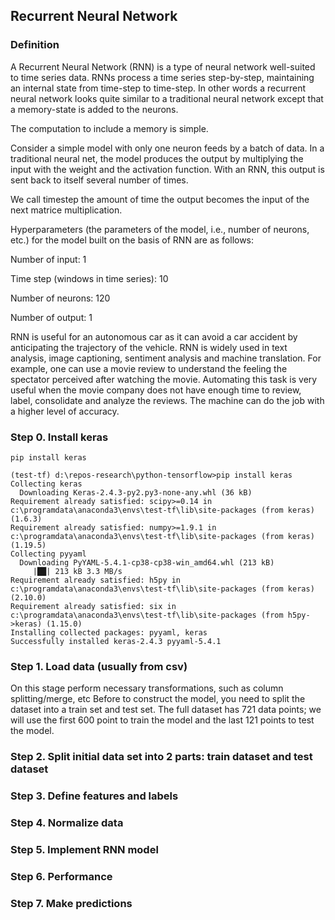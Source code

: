 ## Recurrent Neural Network

### Definition

A Recurrent Neural Network (RNN) is a type of neural network well-suited to time series data. RNNs process a time series step-by-step, maintaining an internal state from time-step to time-step. In other words a recurrent neural network looks quite similar to a traditional neural network except that a memory-state is added to the neurons.

The computation to include a memory is simple.

Consider a simple model with only one neuron feeds by a batch of data. In a traditional neural net, the model produces the output by multiplying the input with the weight and the activation function. 
With an RNN, this output is sent back to itself several number of times. 

We call timestep the amount of time the output becomes the input of the next matrice multiplication.

Hyperparameters (the parameters of the model, i.e., number of neurons, etc.) for the model built on the basis of RNN are as follows:

Number of input: 1

Time step (windows in time series): 10

Number of neurons: 120

Number of output: 1

RNN is useful for an autonomous car as it can avoid a car accident by anticipating the trajectory of the vehicle. RNN is widely used in text analysis, image captioning, sentiment analysis and machine translation. For example, one can use a movie review to understand the feeling the spectator perceived after watching the movie. Automating this task is very useful when the movie company does not have enough time to review, label, consolidate and analyze the reviews. The machine can do the job with a higher level of accuracy.

### Step 0. Install keras

```
pip install keras

(test-tf) d:\repos-research\python-tensorflow>pip install keras
Collecting keras
  Downloading Keras-2.4.3-py2.py3-none-any.whl (36 kB)
Requirement already satisfied: scipy>=0.14 in c:\programdata\anaconda3\envs\test-tf\lib\site-packages (from keras) (1.6.3)
Requirement already satisfied: numpy>=1.9.1 in c:\programdata\anaconda3\envs\test-tf\lib\site-packages (from keras) (1.19.5)
Collecting pyyaml
  Downloading PyYAML-5.4.1-cp38-cp38-win_amd64.whl (213 kB)
     |██| 213 kB 3.3 MB/s
Requirement already satisfied: h5py in c:\programdata\anaconda3\envs\test-tf\lib\site-packages (from keras) (2.10.0)
Requirement already satisfied: six in c:\programdata\anaconda3\envs\test-tf\lib\site-packages (from h5py->keras) (1.15.0)
Installing collected packages: pyyaml, keras
Successfully installed keras-2.4.3 pyyaml-5.4.1
``` 

### Step 1. Load data (usually from csv)

On this stage perform necessary transformations, such as column splitting/merge, etc
Before to construct the model, you need to split the dataset into a train set and test set. The full dataset has 721 data points; we will use the first 600 point to train the model and the last 121 points to test the model.


### Step 2. Split initial data set into 2 parts: train dataset and test dataset



### Step 3. Define features and labels



### Step 4. Normalize data


### Step 5. Implement RNN model


### Step 6. Performance


### Step 7. Make predictions


